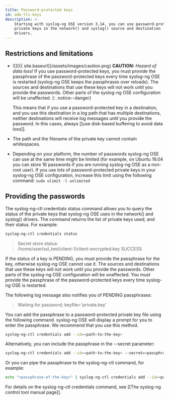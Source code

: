 ```yaml
---
title: Password-protected keys
id: adm-tls-keys
description: >-
    Starting with syslog-ng OSE version 3.14, you can use password-protected
    private keys in the network() and syslog() source and destination
    drivers.
---
```


## Restrictions and limitations

- ![]({{ site.baseurl}}/assets/images/caution.png) **CAUTION:**
    *Hazard of data loss!* If you use password-protected keys,
    you must provide the passphrase of the password-protected keys every
    time syslog-ng OSE is restarted (syslog-ng OSE keeps the passphrases
    over reloads). The sources and destinations that use these keys will
    not work until you provide the passwords. Other parts of the
    syslog-ng OSE configuration will be unaffected.
    {: .notice--danger}

    This means that if you use a password-protected key in a
    destination, and you use this destination in a log path that has
    multiple destinations, neither destinations will receive log
    messages until you provide the password. In this cases, always
    [[use disk-based buffering to avoid data loss]].

- The path and the filename of the private key cannot contain
    whitespaces.

- Depending on your platform, the number of passwords syslog-ng OSE
    can use at the same time might be limited (for example, on Ubuntu
    16.04 you can store 16 passwords if you are running syslog-ng OSE as
    a non-root user). If you use lots of password-protected private keys
    in your syslog-ng OSE configuration, increase this limit using the
    following command: `sudo ulimit -l unlimited`

## Providing the passwords

The syslog-ng-ctl credentials status command allows you to query the
status of the private keys that syslog-ng OSE uses in the network() and
syslog() drivers. The command returns the list of private keys used, and
their status. For example:

```bash
syslog-ng-ctl credentials status
```

>Secret store status:  
>/home/user/ssl_test/client-1/client-encrypted.key SUCCESS

If the status of a key is PENDING, you must provide the passphrase for
the key, otherwise syslog-ng OSE cannot use it. The sources and
destinations that use these keys will not work until you provide the
passwords. Other parts of the syslog-ng OSE configuration will be
unaffected. You must provide the passphrase of the password-protected
keys every time syslog-ng OSE is restarted.

The following log message also notifies you of PENDING passphrases:

>Waiting for password; keyfile='private.key'

You can add the passphrase to a password-protected private key file
using the following command. syslog-ng OSE will display a prompt for you
to enter the passphrase. We recommend that you use this method.

```bash
syslog-ng-ctl credentials add --id=<path-to-the-key>
```

Alternatively, you can include the passphrase in the \--secret
parameter:

```bash
syslog-ng-ctl credentials add --id=<path-to-the-key> --secret=<passphrase-of-the-key>
```

Or you can pipe the passphrase to the syslog-ng-ctl command, for
example:

```bash
echo "<passphrase-of-the-key>" | syslog-ng-ctl credentials add --id=<path-to-the-key>
```

For details on the syslog-ng-ctl credentials command, see
[[The syslog-ng control tool manual page]].
